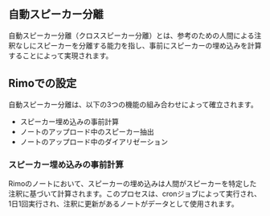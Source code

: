 ## 自動スピーカー分離
自動スピーカー分離（クロススピーカー分離）とは、参考のための人間による注釈なしにスピーカーを分離する能力を指し、事前にスピーカーの埋め込みを計算することによって実現されます。

## Rimoでの設定
自動スピーカー分離は、以下の3つの機能の組み合わせによって確立されます。

- スピーカー埋め込みの事前計算
- ノートのアップロード中のスピーカー抽出
- ノートのアップロード中のダイアリゼーション

### スピーカー埋め込みの事前計算
Rimoのノートにおいて、スピーカーの埋め込みは人間がスピーカーを特定した注釈に基づいて計算されます。このプロセスは、cronジョブによって実行され、1日1回実行され、注釈に更新があるノートがデータとして使用されます。